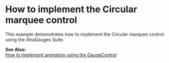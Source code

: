 # How to implement the Circular marquee control 


<p>This example demonstrates how to implement the Circular marquee control using the XtraGauges Suite.</p><p><strong>See Also:</strong><br />
<a href="https://www.devexpress.com/Support/Center/p/E1959">How to implement animation using the GaugeControl</a></p>

<br/>


